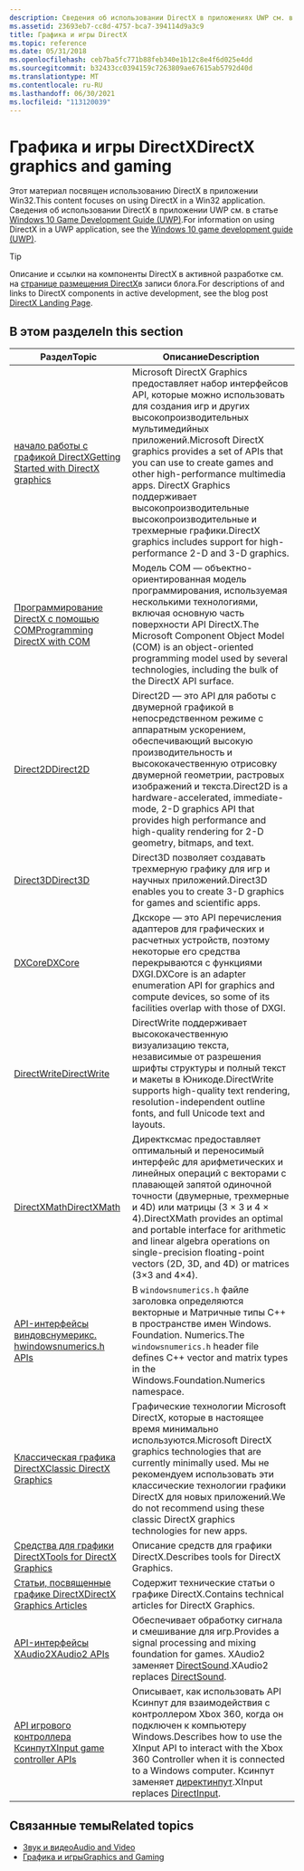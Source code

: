 ```yaml
---
description: Сведения об использовании DirectX в приложениях UWP см. в разделе игры и DirectX (UWP).
ms.assetid: 23693eb7-cc8d-4757-bca7-394114d9a3c9
title: Графика и игры DirectX
ms.topic: reference
ms.date: 05/31/2018
ms.openlocfilehash: ceb7ba5fc771b88feb340e1b12c8e4f6d025e4dd
ms.sourcegitcommit: b32433cc0394159c7263809ae67615ab5792d40d
ms.translationtype: MT
ms.contentlocale: ru-RU
ms.lasthandoff: 06/30/2021
ms.locfileid: "113120039"
---
```

# <a name="directx-graphics-and-gaming"></a><span data-ttu-id="4cc2c-103">Графика и игры DirectX</span><span class="sxs-lookup"><span data-stu-id="4cc2c-103">DirectX graphics and gaming</span></span>

<span data-ttu-id="4cc2c-104">Этот материал посвящен использованию DirectX в приложении Win32.</span><span class="sxs-lookup"><span data-stu-id="4cc2c-104">This content focuses on using DirectX in a Win32 application.</span></span> <span data-ttu-id="4cc2c-105">Сведения об использовании DirectX в приложении UWP см. в статье [Windows 10 Game Development Guide (UWP)](/windows/uwp/gaming/e2e).</span><span class="sxs-lookup"><span data-stu-id="4cc2c-105">For information on using DirectX in a UWP application, see the [Windows 10 game development guide (UWP)](/windows/uwp/gaming/e2e).</span></span>

> [!TIP]
> <span data-ttu-id="4cc2c-106">Описание и ссылки на компоненты DirectX в активной разработке см. на [странице размещения DirectX](https://devblogs.microsoft.com/directx/landing-page/)в записи блога.</span><span class="sxs-lookup"><span data-stu-id="4cc2c-106">For descriptions of and links to DirectX components in active development, see the blog post [DirectX Landing Page](https://devblogs.microsoft.com/directx/landing-page/).</span></span>

## <a name="in-this-section"></a><span data-ttu-id="4cc2c-107">В этом разделе</span><span class="sxs-lookup"><span data-stu-id="4cc2c-107">In this section</span></span>

| <span data-ttu-id="4cc2c-108">Раздел</span><span class="sxs-lookup"><span data-stu-id="4cc2c-108">Topic</span></span> | <span data-ttu-id="4cc2c-109">Описание</span><span class="sxs-lookup"><span data-stu-id="4cc2c-109">Description</span></span> |
|-|-|
| [<span data-ttu-id="4cc2c-110">начало работы с графикой DirectX</span><span class="sxs-lookup"><span data-stu-id="4cc2c-110">Getting Started with DirectX graphics</span></span>](./getting-started-with-directx-graphics.md) | <span data-ttu-id="4cc2c-111">Microsoft DirectX Graphics предоставляет набор интерфейсов API, которые можно использовать для создания игр и других высокопроизводительных мультимедийных приложений.</span><span class="sxs-lookup"><span data-stu-id="4cc2c-111">Microsoft DirectX graphics provides a set of APIs that you can use to create games and other high-performance multimedia apps.</span></span> <span data-ttu-id="4cc2c-112">DirectX Graphics поддерживает высокопроизводительные высокопроизводительные и трехмерные графики.</span><span class="sxs-lookup"><span data-stu-id="4cc2c-112">DirectX graphics includes support for high-performance 2-D and 3-D graphics.</span></span> |
| [<span data-ttu-id="4cc2c-113">Программирование DirectX с помощью COM</span><span class="sxs-lookup"><span data-stu-id="4cc2c-113">Programming DirectX with COM</span></span>](prog-dx-with-com.md) | <span data-ttu-id="4cc2c-114">Модель COM — объектно-ориентированная модель программирования, используемая несколькими технологиями, включая основную часть поверхности API DirectX.</span><span class="sxs-lookup"><span data-stu-id="4cc2c-114">The Microsoft Component Object Model (COM) is an object-oriented programming model used by several technologies, including the bulk of the DirectX API surface.</span></span> |
| [<span data-ttu-id="4cc2c-115">Direct2D</span><span class="sxs-lookup"><span data-stu-id="4cc2c-115">Direct2D</span></span>](./direct2d/direct2d-portal.md) | <span data-ttu-id="4cc2c-116">Direct2D — это API для работы с двумерной графикой в непосредственном режиме с аппаратным ускорением, обеспечивающий высокую производительность и высококачественную отрисовку двумерной геометрии, растровых изображений и текста.</span><span class="sxs-lookup"><span data-stu-id="4cc2c-116">Direct2D is a hardware-accelerated, immediate-mode, 2-D graphics API that provides high performance and high-quality rendering for 2-D geometry, bitmaps, and text.</span></span> |
| [<span data-ttu-id="4cc2c-117">Direct3D</span><span class="sxs-lookup"><span data-stu-id="4cc2c-117">Direct3D</span></span>](./direct3d.md) | <span data-ttu-id="4cc2c-118">Direct3D позволяет создавать трехмерную графику для игр и научных приложений.</span><span class="sxs-lookup"><span data-stu-id="4cc2c-118">Direct3D enables you to create 3-D graphics for games and scientific apps.</span></span> |
| [<span data-ttu-id="4cc2c-119">DXCore</span><span class="sxs-lookup"><span data-stu-id="4cc2c-119">DXCore</span></span>](./dxcore/dxcore.md) | <span data-ttu-id="4cc2c-120">Дкскоре — это API перечисления адаптеров для графических и расчетных устройств, поэтому некоторые его средства перекрываются с функциями DXGI.</span><span class="sxs-lookup"><span data-stu-id="4cc2c-120">DXCore is an adapter enumeration API for graphics and compute devices, so some of its facilities overlap with those of DXGI.</span></span> |
| [<span data-ttu-id="4cc2c-121">DirectWrite</span><span class="sxs-lookup"><span data-stu-id="4cc2c-121">DirectWrite</span></span>](./directwrite/direct-write-portal.md) | <span data-ttu-id="4cc2c-122">DirectWrite поддерживает высококачественную визуализацию текста, независимые от разрешения шрифты структуры и полный текст и макеты в Юникоде.</span><span class="sxs-lookup"><span data-stu-id="4cc2c-122">DirectWrite supports high-quality text rendering, resolution-independent outline fonts, and full Unicode text and layouts.</span></span> |
| [<span data-ttu-id="4cc2c-123">DirectXMath</span><span class="sxs-lookup"><span data-stu-id="4cc2c-123">DirectXMath</span></span>](./dxmath/directxmath-portal.md) | <span data-ttu-id="4cc2c-124">Директксмас предоставляет оптимальный и переносимый интерфейс для арифметических и линейных операций с векторами с плавающей запятой одиночной точности (двумерные, трехмерные и 4D) или матрицы (3 × 3 и 4 × 4).</span><span class="sxs-lookup"><span data-stu-id="4cc2c-124">DirectXMath provides an optimal and portable interface for arithmetic and linear algebra operations on single-precision floating-point vectors (2D, 3D, and 4D) or matrices (3×3 and 4×4).</span></span> |
| [<span data-ttu-id="4cc2c-125">API-интерфейсы виндовснумерикс. h</span><span class="sxs-lookup"><span data-stu-id="4cc2c-125">windowsnumerics.h APIs</span></span>](./numerics_h/windowsnumerics-h-apis-portal.md) | <span data-ttu-id="4cc2c-126">В `windowsnumerics.h` файле заголовка определяются векторные и Матричные типы C++ в пространстве имен Windows. Foundation. Numerics.</span><span class="sxs-lookup"><span data-stu-id="4cc2c-126">The `windowsnumerics.h` header file defines C++ vector and matrix types in the Windows.Foundation.Numerics namespace.</span></span> |
| [<span data-ttu-id="4cc2c-127">Классическая графика DirectX</span><span class="sxs-lookup"><span data-stu-id="4cc2c-127">Classic DirectX Graphics</span></span>](./classic-directx-graphics.md) | <span data-ttu-id="4cc2c-128">Графические технологии Microsoft DirectX, которые в настоящее время минимально используются.</span><span class="sxs-lookup"><span data-stu-id="4cc2c-128">Microsoft DirectX graphics technologies that are currently minimally used.</span></span> <span data-ttu-id="4cc2c-129">Мы не рекомендуем использовать эти классические технологии графики DirectX для новых приложений.</span><span class="sxs-lookup"><span data-stu-id="4cc2c-129">We do not recommend using these classic DirectX graphics technologies for new apps.</span></span> |
| [<span data-ttu-id="4cc2c-130">Средства для графики DirectX</span><span class="sxs-lookup"><span data-stu-id="4cc2c-130">Tools for DirectX Graphics</span></span>](./direct3dtools/dx-graphics-tools.md) | <span data-ttu-id="4cc2c-131">Описание средств для графики DirectX.</span><span class="sxs-lookup"><span data-stu-id="4cc2c-131">Describes tools for DirectX Graphics.</span></span> |
| [<span data-ttu-id="4cc2c-132">Статьи, посвященные графике DirectX</span><span class="sxs-lookup"><span data-stu-id="4cc2c-132">DirectX Graphics Articles</span></span>](./direct3darticles/directx-graphics-articles-portal.md) | <span data-ttu-id="4cc2c-133">Содержит технические статьи о графике DirectX.</span><span class="sxs-lookup"><span data-stu-id="4cc2c-133">Contains technical articles for DirectX Graphics.</span></span> |
| [<span data-ttu-id="4cc2c-134">API-интерфейсы XAudio2</span><span class="sxs-lookup"><span data-stu-id="4cc2c-134">XAudio2 APIs</span></span>](./xaudio2/xaudio2-apis-portal.md) | <span data-ttu-id="4cc2c-135">Обеспечивает обработку сигнала и смешивание для игр.</span><span class="sxs-lookup"><span data-stu-id="4cc2c-135">Provides a signal processing and mixing foundation for games.</span></span> <span data-ttu-id="4cc2c-136">XAudio2 заменяет [DirectSound](/previous-versions/windows/desktop/ee416960(v=vs.85)).</span><span class="sxs-lookup"><span data-stu-id="4cc2c-136">XAudio2 replaces [DirectSound](/previous-versions/windows/desktop/ee416960(v=vs.85)).</span></span> |
| [<span data-ttu-id="4cc2c-137">API игрового контроллера Ксинпут</span><span class="sxs-lookup"><span data-stu-id="4cc2c-137">XInput game controller APIs</span></span>](./xinput/xinput-game-controller-apis-portal.md) | <span data-ttu-id="4cc2c-138">Описывает, как использовать API Ксинпут для взаимодействия с контроллером Xbox 360, когда он подключен к компьютеру Windows.</span><span class="sxs-lookup"><span data-stu-id="4cc2c-138">Describes how to use the XInput API to interact with the Xbox 360 Controller when it is connected to a Windows computer.</span></span> <span data-ttu-id="4cc2c-139">Ксинпут заменяет [директинпут](/previous-versions/windows/desktop/ee416842(v=vs.85)).</span><span class="sxs-lookup"><span data-stu-id="4cc2c-139">XInput replaces [DirectInput](/previous-versions/windows/desktop/ee416842(v=vs.85)).</span></span> |

## <a name="related-topics"></a><span data-ttu-id="4cc2c-140">Связанные темы</span><span class="sxs-lookup"><span data-stu-id="4cc2c-140">Related topics</span></span>

* [<span data-ttu-id="4cc2c-141">Звук и видео</span><span class="sxs-lookup"><span data-stu-id="4cc2c-141">Audio and Video</span></span>](./audio-and-video.md)
* [<span data-ttu-id="4cc2c-142">Графика и игры</span><span class="sxs-lookup"><span data-stu-id="4cc2c-142">Graphics and Gaming</span></span>](./graphics-and-multimedia.md)
